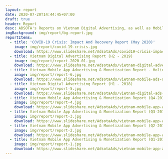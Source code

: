 ```yaml
---
layout: report
date: 2020-07-20T14:44:45+07:00
draft: true
header: Report
desc: ADSOTA's Reports on Vietnam Digital Advertising, as well as Mobile App Advertising & Monetization offer key insights of advertising landscape of Vietnam, along with many valuable information for digital marketing strategists, advertisers, mobile publishers, etc.
imgBackground: img/report/bg-report.jpg
reportItems:
  - title: 'COVID-19 Crisis: Impact And Recovery Report (May 2020)'
    image: img/report/covid-19-crisis.jpg
    download: https://www.slideshare.net/AdsotaAds/covid19-crisis-impact-and-recovery
  - title: Vietnam Digital Advertising Report (H2 - 2019)
    image: img/report/report-2020-01.jpg
    download: https://www.slideshare.net/AdsotaAds/vietnam-digital-advertising-report-2019-228704700
  - title: Vietnam Mobile App Advertising & Monetization Report - Holiday Seasons 2018
    image: img/report/report-6.jpg
    download: https://www.slideshare.net/AdsotaAds/vietnam-mobile-ads-app-monetization-report-holiday-season-2018
  - title: Vietnam Digital Advertising Report (H1 - 2018)
    image: img/report/report-5.jpg
    download: https://www.slideshare.net/AdsotaAds/vietnam-digital-ads-report-h1-2018
  - title: Vietnam Mobile App Advertising & Monetization Report (Q4-2017)
    image: img/report/report-4.jpg
    download: https://www.slideshare.net/AdsotaAds/vietnam-mobile-app-advertising-monetization-report-2017-91368988
  - title: Vietnam Mobile App Advertising & Monetization Report (Q3-2017)
    image: img/report/report-3.jpg
    download: https://www.slideshare.net/AdsotaAds/vietnam-mobile-app-advertising-monetization-report-q32017-83935060
  - title: Vietnam Mobile App Advertising & Monetization Report (Q2-2017)
    image: img/report/report-2.jpg
    download: https://www.slideshare.net/AdsotaAds/vietnam-mobile-app-advertising-monetization-report
  - title: Vietnam Mobile App Advertising & Monetization Report (Q1-2017)
    image: img/report/report-1.jpg
    download: https://www.slideshare.net/AdsotaAds/vietnam-mobile-app-advertising-monetization-report-q1-2017
---
```

